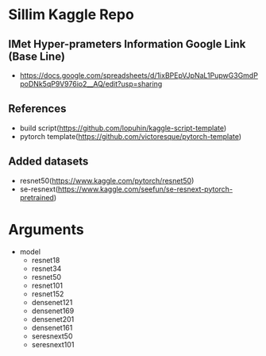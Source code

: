 # Sillim Kaggle Repo

## IMet Hyper-prameters Information Google Link (Base Line)
 - https://docs.google.com/spreadsheets/d/1ixBPEpVJpNaL1PupwG3GmdPpoDNk5qP9V976io2__AQ/edit?usp=sharing

## References

- build script(https://github.com/lopuhin/kaggle-script-template)
- pytorch template(https://github.com/victoresque/pytorch-template)

## Added datasets

- resnet50(https://www.kaggle.com/pytorch/resnet50)
- se-resnext(https://www.kaggle.com/seefun/se-resnext-pytorch-pretrained)


# Arguments

- model
    - resnet18
    - resnet34
    - resnet50
    - resnet101
    - resnet152
    - densenet121
    - densenet169
    - densenet201
    - densenet161
    - seresnext50
    - seresnext101

